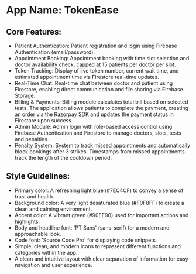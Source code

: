 # **App Name**: TokenEase

## Core Features:

- Patient Authentication: Patient registration and login using Firebase Authentication (email/password).
- Appointment Booking: Appointment booking with time slot selection and doctor availability check, capped at 15 patients per doctor per slot.
- Token Tracking: Display of live token number, current wait time, and estimated appointment time via Firestore real-time updates.
- Real-Time Chat: Real-time chat between doctor and patient using Firestore, enabling direct communication and file sharing via Firebase Storage.
- Billing & Payments: Billing module calculates total bill based on selected tests. The application allows patients to complete the payment, creating an order via the Razorpay SDK and updates the payment status in Firestore upon success.
- Admin Module: Admin login with role-based access control using Firebase Authentication and Firestore to manage doctors, slots, tests and penalties.
- Penalty System: System to track missed appointments and automatically block bookings after 3 strikes. Timestamps from missed appointments track the length of the cooldown period.

## Style Guidelines:

- Primary color: A refreshing light blue (#7EC4CF) to convey a sense of trust and health.
- Background color: A very light desaturated blue (#F0F8FF) to create a clean and calming environment.
- Accent color: A vibrant green (#90EE90) used for important actions and highlights.
- Body and headline font: 'PT Sans' (sans-serif) for a modern and approachable look.
- Code font: 'Source Code Pro' for displaying code snippets.
- Simple, clean, and modern icons to represent different functions and categories within the app.
- A clean and intuitive layout with clear separation of information for easy navigation and user experience.